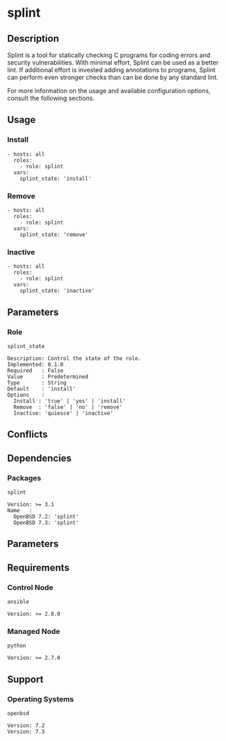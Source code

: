 # splint

## Description

Splint is a tool for statically checking C programs for coding errors and
security vulnerabilities. With minimal effort, Splint can be used as a better
lint. If additional effort is invested adding annotations to programs, Splint
can perform even stronger checks than can be done by any standard lint.

For more information on the usage and available configuration options,
consult the following sections.

## Usage

### Install

```
- hosts: all
  roles:
    - role: splint
  vars:
    splint_state: 'install'
```

### Remove

```
- hosts: all
  roles:
    - role: splint
  vars:
    splint_state: 'remove'
```

### Inactive

```
- hosts: all
  roles:
    - role: splint
  vars:
    splint_state: 'inactive'
```

## Parameters

### Role

`splint_state`

    Description: Control the state of the role.
    Implemented: 0.1.0
    Required   : False
    Value      : Predetermined
    Type       : String
    Default    : 'install'
    Options    :
      Install : 'true' | 'yes' | 'install'
      Remove  : 'false' | 'no' | 'remove'
      Inactive: 'quiesce' | 'inactive'

## Conflicts

## Dependencies

### Packages

`splint`

    Version: >= 3.1
    Name   :
      OpenBSD 7.2: 'splint'
      OpenBSD 7.3: 'splint'

## Parameters

## Requirements

### Control Node

`ansible`

    Version: >= 2.8.0

### Managed Node

`python`

    Version: >= 2.7.0

## Support

### Operating Systems

`openbsd`

    Version: 7.2
    Version: 7.3
